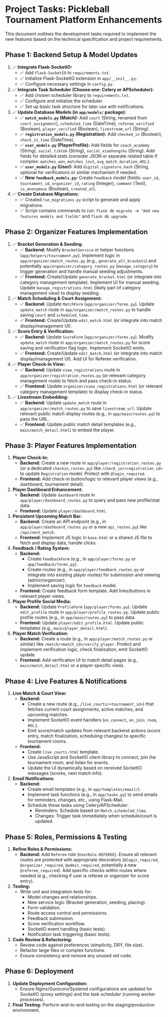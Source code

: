 # Project Tasks: Pickleball Tournament Platform Enhancements

This document outlines the development tasks required to implement the new features based on the technical specification and project requirements.

## Phase 1: Backend Setup & Model Updates

1.  ✅ **Integrate Flask-SocketIO:**
    *   ✅ Add `Flask-SocketIO` to `requirements.txt`.
    *   ✅ Initialize Flask-SocketIO extension in `app/__init__.py`.
    *   ✅ Configure necessary settings in `config.py`.
2.  ✅ **Integrate Task Scheduler (Choose one: Celery or APScheduler):**
    *   ✅ Add chosen scheduler library to `requirements.txt`.
    *   ✅ Configure and initialize the scheduler.
    *   ✅ Set up basic task structure for later use with notifications.
3.  ✅ **Update Database Models (in `app/models/` package):**
    *   ✅ **`match_models.py` (Match):** Add `court` (String, renamed from `court_assignment`), `scheduled_time` (DateTime), `referee_verified` (Boolean), `player_verified` (Boolean), `livestream_url` (String).
    *   ✅ **`registration_models.py` (Registration):** Add `checked_in` (Boolean), `check_in_time` (DateTime).
    *   ✅ **`user_models.py` (PlayerProfile):** Add fields for `coach_academy` (String), `social_tiktok` (String), `social_xiaohongshu` (String). Add fields for detailed stats (consider JSON or separate related table if complex: `matches_won`, `matches_lost`, `avg_match_duration`, etc.).
    *   ✅ **`user_models.py` (User):** Add `digital_signature_hash` (String, optional for verification) or similar mechanism if needed.
    *   ✅ **New `feedback_models.py`:** Create `Feedback` model (fields: `user_id`, `tournament_id`, `organizer_id`, `rating` (Integer), `comment` (Text), `is_anonymous` (Boolean), `created_at`).
4.  ✅ **Create Database Migrations:**
    *   ✅ Created `run_migrations.py` script to generate and apply migrations.
    *   ✅ Script contains commands to run: `flask db migrate -m "Add new features models and fields"` and `flask db upgrade`.


## Phase 2: Organizer Features Implementation

1.  ✅ **Bracket Generation & Seeding:**
    *   ✅ **Backend:** Modify `BracketService` or helper functions (`app/helpers/tournament.py`). Implement logic in `app/organizer/match_routes.py` (e.g., `generate_all_brackets`) and potentially `app/organizer/category_routes.py` (`manage_category`) to trigger generation and handle manual seeding adjustments.
    *   ✅ **Frontend:** Create/Update `generate_bracket.html` (or integrate into category management template). Implement UI for manual seeding. Update `manage_registrations.html` (likely part of category management view) to display seeding.
2.  ✅ **Match Scheduling & Court Assignment:**
    *   ✅ **Backend:** Update `MatchForm` (`app/organizer/forms.py`). Update `update_match` route in `app/organizer/match_routes.py` to handle saving `court` and `scheduled_time`.
    *   ✅ **Frontend:** Create/Update `edit_match.html` (or integrate into match display/management UI).
3.  ✅ **Score Entry & Verification:**
    *   ✅ **Backend:** Update `ScoreForm` (`app/organizer/forms.py`). Modify `update_match` route in `app/organizer/match_routes.py` for score saving and verification flag logic. Implement SocketIO emits.
    *   ✅ **Frontend:** Create/Update `edit_match.html` (or integrate into match display/management UI). Add UI for Referee verification.
4.  ✅ **Player Check-In View:**
    *   ✅ **Backend:** Update `view_registrations` route in `app/organizer/registration_routes.py` (or relevant category management route) to fetch and pass check-in status.
    *   ✅ **Frontend:** Update `organizer/view_registrations.html` (or relevant category management template) to display check-in status.
5.  ✅ **Livestream Embedding:**
    *   ✅ **Backend:** Update `update_match` route in `app/organizer/match_routes.py` to save `livestream_url`. Update relevant public match display routes (e.g., in `app/main/routes.py`) to pass the URL.
    *   ✅ **Frontend:** Update public match detail templates (e.g., `main/match_detail.html`) to embed the player.

## Phase 3: Player Features Implementation


1.  **Player Check-In:**
    *   **Backend:** Create a new route in `app/player/registration_routes.py` (or a dedicated `checkin_routes.py`) like `/check_in/<registration_id>` to update `Registration` model. Protect with `@login_required`.
    *   **Frontend:** Add check-in button/logic to relevant player views (e.g., dashboard, tournament detail).
2.  **Player Dashboard Enhancement:**
    *   **Backend:** Update `dashboard` route in `app/player/dashboard_routes.py` to query and pass new profile/stat data.
    *   **Frontend:** Update `player/dashboard.html`.
3.  **Persistent Upcoming Match Bar:**
    *   **Backend:** Create an API endpoint (e.g., in `app/player/dashboard_routes.py` or a new `api_routes.py`) like `/api/next_match`.
    *   **Frontend:** Implement JS logic in `base.html` or a shared JS file to fetch and display data, handle clicks.
4.  **Feedback / Rating System:**
    *   **Backend:**
        *   Create `FeedbackForm` (e.g., in `app/player/forms.py` or `app/feedback/forms.py`).
        *   Create routes (e.g., in `app/player/feedback_routes.py` or integrate into existing player routes) for submission and viewing (admin/organizer).
        *   Implement saving logic for `Feedback` model.
    *   **Frontend:** Create feedback form template. Add links/buttons in relevant player views.
5.  **Player Profile Social Media:**
    *   **Backend:** Update `ProfileForm` (`app/player/forms.py`). Update `edit_profile` route in `app/player/profile_routes.py`. Update public profile routes (e.g., in `app/main/routes.py`) to pass data.
    *   **Frontend:** Update `player/edit_profile.html`. Update public templates (e.g., `main/player_detail.html`).
6.  **Player Match Verification:**
    *   **Backend:** Create a route (e.g., in `app/player/match_routes.py` or similar) like `/match/<match_id>/verify_player`. Protect and implement verification logic, check finalization, emit SocketIO update.
    *   **Frontend:** Add verification UI to match detail pages (e.g., `main/match_detail.html` or a player-specific view).
## Phase 4: Live Features & Notifications

1.  **Live Match & Court View:**
    *   **Backend:**
        *   Create a new route (e.g., `/live_courts/<tournament_id>`) that fetches current court assignments, active matches, and upcoming matches.
        *   Implement SocketIO event handlers (`on_connect`, `on_join_room`, etc.).
        *   Emit score/match updates from relevant backend actions (score entry, match finalization, scheduling changes) to specific tournament rooms.
    *   **Frontend:**
        *   Create `live_courts.html` template.
        *   Use JavaScript and SocketIO client library to connect, join the tournament room, and listen for events.
        *   Update the UI dynamically based on received SocketIO messages (scores, next match info).
2.  **Email Notifications:**
    *   **Backend:**
        *   Create email templates (e.g., in `app/templates/email/`).
        *   Implement task functions (e.g., in `app/tasks.py`) to send emails for reminders, changes, etc., using Flask-Mail.
        *   Schedule these tasks using Celery/APScheduler:
            *   Reminders: Schedule based on `Match.scheduled_time`.
            *   Changes: Trigger task immediately when schedule/court is updated.

## Phase 5: Roles, Permissions & Testing

1.  **Refine Roles & Permissions:**
    *   **Backend:** Add `Referee` role (`UserRole.REFEREE`). Ensure all relevant routes are protected with appropriate decorators (`@login_required`, `@organizer_required`, `@admin_required`, potentially a new `@referee_required`). Add specific checks within routes where needed (e.g., checking if user is referee or organizer for score entry).
2.  **Testing:**
    *   Write unit and integration tests for:
        *   Model changes and relationships.
        *   New service logic (Bracket generation, seeding, placing).
        *   Form validation.
        *   Route access control and permissions.
        *   Feedback submission.
        *   Score verification workflow.
        *   SocketIO event handling (basic tests).
        *   Notification task triggering (basic tests).
3.  **Code Review & Refactoring:**
    *   Review code against preferences (simplicity, DRY, file size).
    *   Refactor large files or complex functions.
    *   Ensure consistency and remove any unused old code.

## Phase 6: Deployment

1.  **Update Deployment Configuration:**
    *   Ensure Nginx/Gunicorn/Systemd configurations are updated for SocketIO (proxy settings) and the task scheduler (running worker processes).
2.  **Final Testing:** Perform end-to-end testing on the staging/production environment.